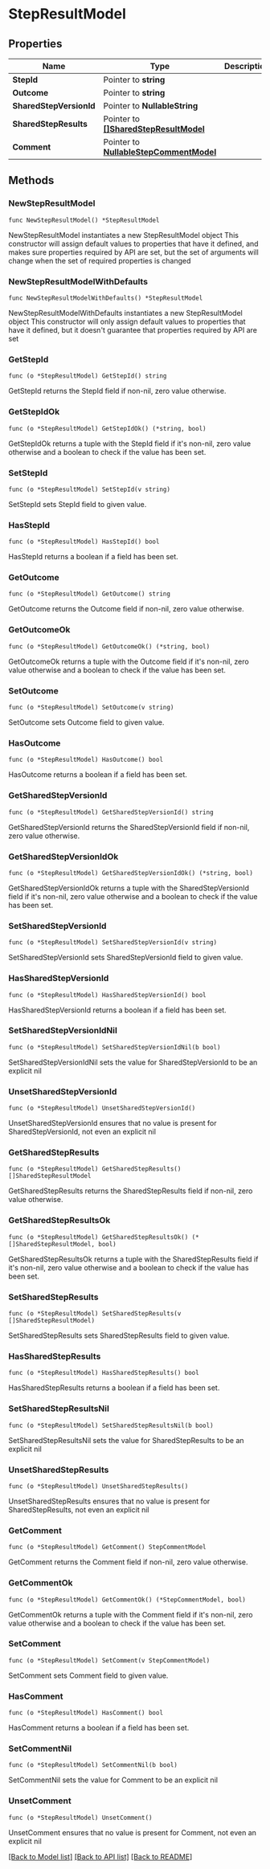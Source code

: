 # StepResultModel

## Properties

Name | Type | Description | Notes
------------ | ------------- | ------------- | -------------
**StepId** | Pointer to **string** |  | [optional] 
**Outcome** | Pointer to **string** |  | [optional] 
**SharedStepVersionId** | Pointer to **NullableString** |  | [optional] 
**SharedStepResults** | Pointer to [**[]SharedStepResultModel**](SharedStepResultModel.md) |  | [optional] 
**Comment** | Pointer to [**NullableStepCommentModel**](StepCommentModel.md) |  | [optional] 

## Methods

### NewStepResultModel

`func NewStepResultModel() *StepResultModel`

NewStepResultModel instantiates a new StepResultModel object
This constructor will assign default values to properties that have it defined,
and makes sure properties required by API are set, but the set of arguments
will change when the set of required properties is changed

### NewStepResultModelWithDefaults

`func NewStepResultModelWithDefaults() *StepResultModel`

NewStepResultModelWithDefaults instantiates a new StepResultModel object
This constructor will only assign default values to properties that have it defined,
but it doesn't guarantee that properties required by API are set

### GetStepId

`func (o *StepResultModel) GetStepId() string`

GetStepId returns the StepId field if non-nil, zero value otherwise.

### GetStepIdOk

`func (o *StepResultModel) GetStepIdOk() (*string, bool)`

GetStepIdOk returns a tuple with the StepId field if it's non-nil, zero value otherwise
and a boolean to check if the value has been set.

### SetStepId

`func (o *StepResultModel) SetStepId(v string)`

SetStepId sets StepId field to given value.

### HasStepId

`func (o *StepResultModel) HasStepId() bool`

HasStepId returns a boolean if a field has been set.

### GetOutcome

`func (o *StepResultModel) GetOutcome() string`

GetOutcome returns the Outcome field if non-nil, zero value otherwise.

### GetOutcomeOk

`func (o *StepResultModel) GetOutcomeOk() (*string, bool)`

GetOutcomeOk returns a tuple with the Outcome field if it's non-nil, zero value otherwise
and a boolean to check if the value has been set.

### SetOutcome

`func (o *StepResultModel) SetOutcome(v string)`

SetOutcome sets Outcome field to given value.

### HasOutcome

`func (o *StepResultModel) HasOutcome() bool`

HasOutcome returns a boolean if a field has been set.

### GetSharedStepVersionId

`func (o *StepResultModel) GetSharedStepVersionId() string`

GetSharedStepVersionId returns the SharedStepVersionId field if non-nil, zero value otherwise.

### GetSharedStepVersionIdOk

`func (o *StepResultModel) GetSharedStepVersionIdOk() (*string, bool)`

GetSharedStepVersionIdOk returns a tuple with the SharedStepVersionId field if it's non-nil, zero value otherwise
and a boolean to check if the value has been set.

### SetSharedStepVersionId

`func (o *StepResultModel) SetSharedStepVersionId(v string)`

SetSharedStepVersionId sets SharedStepVersionId field to given value.

### HasSharedStepVersionId

`func (o *StepResultModel) HasSharedStepVersionId() bool`

HasSharedStepVersionId returns a boolean if a field has been set.

### SetSharedStepVersionIdNil

`func (o *StepResultModel) SetSharedStepVersionIdNil(b bool)`

 SetSharedStepVersionIdNil sets the value for SharedStepVersionId to be an explicit nil

### UnsetSharedStepVersionId
`func (o *StepResultModel) UnsetSharedStepVersionId()`

UnsetSharedStepVersionId ensures that no value is present for SharedStepVersionId, not even an explicit nil
### GetSharedStepResults

`func (o *StepResultModel) GetSharedStepResults() []SharedStepResultModel`

GetSharedStepResults returns the SharedStepResults field if non-nil, zero value otherwise.

### GetSharedStepResultsOk

`func (o *StepResultModel) GetSharedStepResultsOk() (*[]SharedStepResultModel, bool)`

GetSharedStepResultsOk returns a tuple with the SharedStepResults field if it's non-nil, zero value otherwise
and a boolean to check if the value has been set.

### SetSharedStepResults

`func (o *StepResultModel) SetSharedStepResults(v []SharedStepResultModel)`

SetSharedStepResults sets SharedStepResults field to given value.

### HasSharedStepResults

`func (o *StepResultModel) HasSharedStepResults() bool`

HasSharedStepResults returns a boolean if a field has been set.

### SetSharedStepResultsNil

`func (o *StepResultModel) SetSharedStepResultsNil(b bool)`

 SetSharedStepResultsNil sets the value for SharedStepResults to be an explicit nil

### UnsetSharedStepResults
`func (o *StepResultModel) UnsetSharedStepResults()`

UnsetSharedStepResults ensures that no value is present for SharedStepResults, not even an explicit nil
### GetComment

`func (o *StepResultModel) GetComment() StepCommentModel`

GetComment returns the Comment field if non-nil, zero value otherwise.

### GetCommentOk

`func (o *StepResultModel) GetCommentOk() (*StepCommentModel, bool)`

GetCommentOk returns a tuple with the Comment field if it's non-nil, zero value otherwise
and a boolean to check if the value has been set.

### SetComment

`func (o *StepResultModel) SetComment(v StepCommentModel)`

SetComment sets Comment field to given value.

### HasComment

`func (o *StepResultModel) HasComment() bool`

HasComment returns a boolean if a field has been set.

### SetCommentNil

`func (o *StepResultModel) SetCommentNil(b bool)`

 SetCommentNil sets the value for Comment to be an explicit nil

### UnsetComment
`func (o *StepResultModel) UnsetComment()`

UnsetComment ensures that no value is present for Comment, not even an explicit nil

[[Back to Model list]](../README.md#documentation-for-models) [[Back to API list]](../README.md#documentation-for-api-endpoints) [[Back to README]](../README.md)


